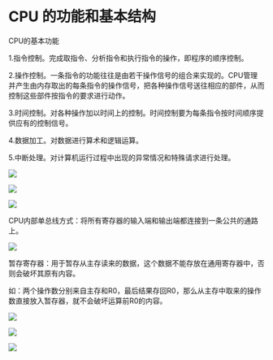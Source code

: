 # CPU 的功能和基本结构

CPU的基本功能

1.指令控制。完成取指令、分析指令和执行指令的操作，即程序的顺序控制。

2.操作控制。一条指令的功能往往是由若干操作信号的组合来实现的。CPU管理并产生由内存取出的每条指令的操作信号，把各种操作信号送往相应的部件，从而控制这些部件按指令的要求进行动作。

3.时间控制。对各种操作加以时间上的控制。时间控制要为每条指令按时间顺序提供应有的控制信号。

4.数据加工。对数据进行算术和逻辑运算。

5.中断处理。对计算机运行过程中出现的异常情况和特殊请求进行处理。

![](https://cdn.jsdelivr.net/gh/Rosefinch-Midsummer/MyImagesHost03/img/20240530105623.png)

![](https://cdn.jsdelivr.net/gh/Rosefinch-Midsummer/MyImagesHost03/img/20240530114416.png)

![](https://cdn.jsdelivr.net/gh/Rosefinch-Midsummer/MyImagesHost03/img/20240530114500.png)

CPU内部单总线方式：将所有寄存器的输入端和输出端都连接到一条公共的通路上。

![](https://cdn.jsdelivr.net/gh/Rosefinch-Midsummer/MyImagesHost03/img/20240530114114.png)

暂存寄存器：用于暂存从主存读来的数据，这个数据不能存放在通用寄存器中，否则会破坏其原有内容。

如：两个操作数分别来自主存和R0，最后结果存回R0，那么从主存中取来的操作数直接放入暂存器，就不会破坏运算前R0的内容。

![](https://cdn.jsdelivr.net/gh/Rosefinch-Midsummer/MyImagesHost03/img/20240530115241.png)

![](https://cdn.jsdelivr.net/gh/Rosefinch-Midsummer/MyImagesHost03/img/20240530115504.png)

![](https://cdn.jsdelivr.net/gh/Rosefinch-Midsummer/MyImagesHost03/img/20240530115651.png)